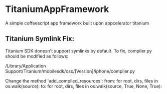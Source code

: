 TitaniumAppFramework
====================

A simple coffeescript app framework built upon appcelerator titanium



Titanium Symlink Fix:
---------------------

Titanium SDK donesn't support symlinks by default. To fix, compiler.py should be modified as follows:

  /Library/Application Support/Titanium/mobilesdk/osx/[Version]/iphone/compiler.py

  Change the method 'add_compiled_resources':
  from:
    for root, dirs, files in os.walk(source):
  to:
    for root, dirs, files in os.walk(source, True, None, True):